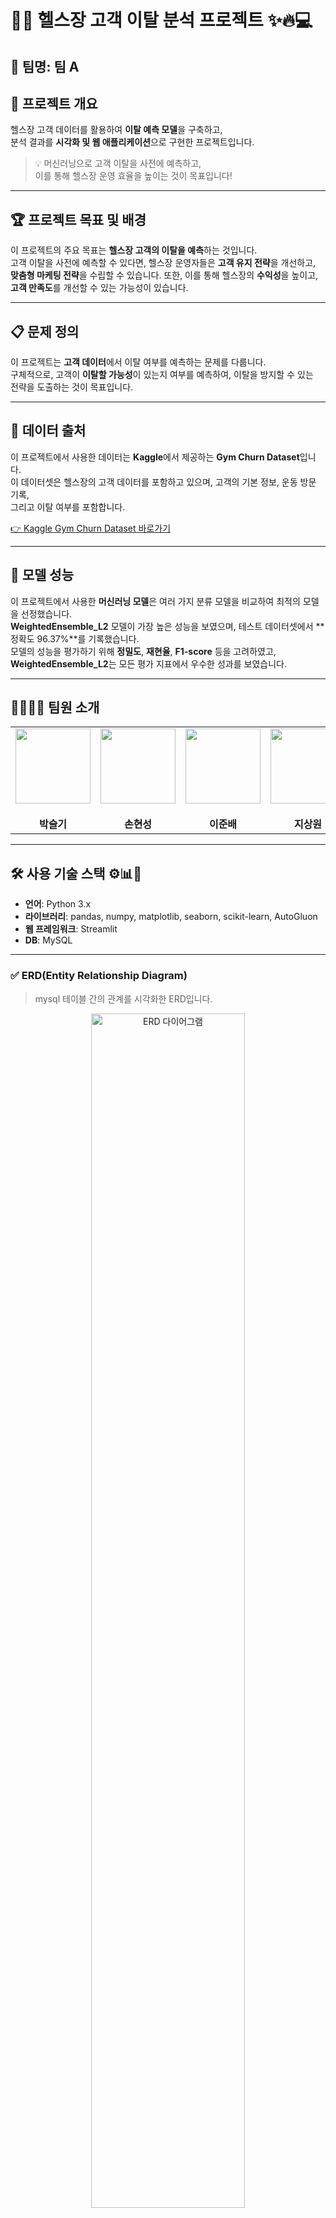 # 🏋️‍♂️ 헬스장 고객 이탈 분석 프로젝트 ✨🔥💻

## 👥 팀명: 팀 A

## 📌 프로젝트 개요
헬스장 고객 데이터를 활용하여 **이탈 예측 모델**을 구축하고,  
분석 결과를 **시각화 및 웹 애플리케이션**으로 구현한 프로젝트입니다.

> 💡 머신러닝으로 고객 이탈을 사전에 예측하고,  
> 이를 통해 헬스장 운영 효율을 높이는 것이 목표입니다!

---

## 🏆 프로젝트 목표 및 배경
이 프로젝트의 주요 목표는 **헬스장 고객의 이탈을 예측**하는 것입니다.  
고객 이탈을 사전에 예측할 수 있다면, 헬스장 운영자들은 **고객 유지 전략**을 개선하고,  
**맞춤형 마케팅 전략**을 수립할 수 있습니다. 또한, 이를 통해 헬스장의 **수익성**을 높이고,  
**고객 만족도**를 개선할 수 있는 가능성이 있습니다.

---

## 📋 문제 정의
이 프로젝트는 **고객 데이터**에서 이탈 여부를 예측하는 문제를 다룹니다.  
구체적으로, 고객이 **이탈할 가능성**이 있는지 여부를 예측하여, 이탈을 방지할 수 있는  
전략을 도출하는 것이 목표입니다.

---

## 📄 데이터 출처
이 프로젝트에서 사용한 데이터는 **Kaggle**에서 제공하는 **Gym Churn Dataset**입니다.  
이 데이터셋은 헬스장의 고객 데이터를 포함하고 있으며, 고객의 기본 정보, 운동 방문 기록,  
그리고 이탈 여부를 포함합니다.

[👉 Kaggle Gym Churn Dataset 바로가기](https://www.kaggle.com/datasets/adrianvinueza/gym-customers-features-and-churn)


---

## 🧪 모델 성능
이 프로젝트에서 사용한 **머신러닝 모델**은 여러 가지 분류 모델을 비교하여 최적의 모델을 선정했습니다.  
**WeightedEnsemble_L2** 모델이 가장 높은 성능을 보였으며, 테스트 데이터셋에서 **정확도 96.37%**를 기록했습니다.  
모델의 성능을 평가하기 위해 **정밀도**, **재현율**, **F1-score** 등을 고려하였고,  
**WeightedEnsemble_L2**는 모든 평가 지표에서 우수한 성과를 보였습니다.

---

## 👨‍👩‍👧‍👦 팀원 소개

<div align="center">
  
<table>
  <tr>
    <td align="center" width="25%">
      <img src="./images/member1.jpg" width="120px"><br><br>
      <b>박슬기</b><br>
    </td>
    <td align="center" width="25%">
      <img src="./images/member2.jpg" width="120px"><br><br>
      <b>손현성</b><br>
    </td>
    <td align="center" width="25%">
      <img src="./images/member3.jpg" width="120px"><br><br>
      <b>이준배</b><br>
    </td>
    <td align="center" width="25%">
      <img src="./images/member4.jpg" width="120px"><br><br>
      <b>지상원</b><br>
    </td>
  </tr>
</table>

</div>

---

## 🛠️ 사용 기술 스택 ⚙️📊🧠
- **언어**: Python 3.x  
- **라이브러리**: pandas, numpy, matplotlib, seaborn, scikit-learn, AutoGluon  
- **웹 프레임워크**: Streamlit  
- **DB**: MySQL  

---

### ✅ ERD(Entity Relationship Diagram)

> mysql 테이블 간의 관계를 시각화한 ERD입니다.

<div align="center">
  <img src="./img/erd.png" width="70%" alt="ERD 다이어그램">
</div>

---

## 📸 UI 사전 구성 이미지


| ![ppt1](./img/ppt1.png) | ![ppt2](./img/ppt2.png) | ![ppt3](./img/ppt3.png) | ![ppt4](./img/ppt4.png) |
|--------------------------|--------------------------|--------------------------|--------------------------|
| **대시보드** | **이탈 고객 분석** | **고객 이탈 예측 리스트** | **고객 상세** |

| ![ppt5](./img/ppt5.png) | ![ppt6](./img/ppt6.png) | ![ppt7](./img/ppt7.png) | ![ppt8](./img/ppt8.png) |
|--------------------------|--------------------------|--------------------------|--------------------------|
| **고객 관리 매니저** | **이벤트 생성** | **이벤트 생성 팝업창** | **이벤트 문자 발송** |

| ![ppt9](./img/ppt9.png) | ![ppt10](./img/ppt10.png) | ![ppt11](./img/ppt11.png) | ![ppt12](./img/ppt12.png) |
|--------------------------|--------------------------|--------------------------|--------------------------|
| **발송 완료 메시지 팝업1** | **발송 완료 메시지 팝업2** | **이벤트 수정 팝업** | **퀘스트 시스템 매니저1** |

| <img src="./img/ppt13.png" width="170px"> |
|--------------------------------------------|
| **퀘스트 시스템 매니저2** |

---

## 📄 데이터 컬럼 설명 페이지

### ✅ 원본 데이터 컬럼

| 컬럼명 | 설명 | 타입 | 예시값 |
|--------|------|------|--------|
| `gender` | 성별 (여자 0 / 남자 1) | int | 1 |
| `Near_Location` | 헬스장과의 거리 (멀다 0 / 가깝다 1) | int | 1 |
| `Partner` | 회사 할인 여부 (개인 0 / 할인 1) | int | 0 |
| `Promo_friends` | 지인 소개 여부 (없음 0 / 있음 1) | int | 1 |
| `Phone` | 연락처 제공 여부 (미제공 0 / 제공 1) | int | 1 |
| `Contract_period` | 계약 기간 (월 단위) | int | 12 |
| `Group_visits` | 그룹 세션 참여 여부 (No 0 / Yes 1) | int | 1 |
| `Age` | 나이 | int | 29 |
| `Avg_additional_charges_total` | 총 추가 요금 평균 | float | 55.6 |
| `Month_to_end_contract` | 계약 종료까지 남은 개월 수 | float | 1.0 |
| `Lifetime` | 총 헬스장 이용 기간 (개월 수) | int | 9 |
| `Avg_class_frequency_total` | 평균 수업 참가 횟수 | float | 2.3 |
| `Avg_class_frequency_current_month` | 이달 평균 수업 참가 횟수 | float | 1.8 |

---

### 🧠 파생 변수 (Feature Engineering)

| 컬럼명 | 설명 | 타입 | 예시값 |
|--------|------|------|--------|
| `social_connected` | 사회적 연결 수준 (`Partner + Promo_friends + Group_visits`) | int | 2 |
| `avg_monthly_add_charge` | 평균 월별 추가 요금 (`추가요금 / (이용기간+1)`) | float | 5.05 |
| `class_freq_ratio` | 수업 참가 비율 변화 (`이번달 / 전체 평균`) | float | 0.78 |
| `class_freq_change` | 수업 참가 횟수 변화량 (`이번달 - 전체`) | float | -0.5 |
| `contract_ending_soon` | 계약 만료 임박 여부 (1개월 이하: 1, 그 외: 0) | int | 1 |
| `social_connected_ratio` | 사회적 연결 비율 (`합 / 3`) | float | 0.67 |

---


## 🧪 분석 과정 및 결과

### 1. 데이터 수집 및 전처리 📂🧹
- 피처 엔지니어링
- 스케일링 및 스플릿

<div align="center">
  <img src="./img/datafeaturing.png" width="60%" alt="데이터 전처리 이미지">
</div>

### 2. EDA(탐색적 데이터 분석) 📊🔍
- 고객 분포 피처 중요도
- 상관관계 시각화 (heatmap 등)

<div align="center">
  <img src="./img/feature_importance.png" width="60%" alt="피처 중요도">
</div>
<div align="center">
  <img src="./img/label01grap.png" width="60%" alt="이탈 분포">
</div>
<div align="center">
  <img src="./img/heatmap_pearson.png" width="60%" alt="피처 히트맵">
</div>

### 3. 머신러닝 모델링 🤖📈
- 모델 선택 및 학습
- 평가

<div align="center">
  <img src="./img/leaderboard.png" width="60%" alt="머신러닝 모델 선택">
</div>
<div align="center">
  <img src="./img/modelscore.png" width="60%" alt="머신러닝 평가가">
</div>

### 4. 예측 🤖📈
- 예측 및 분류
- 결과 그래프

<div align="center">
  <img src="./img/pred.png" width="60%" alt="예측 코드">
</div>
<div align="center">
  <img src="./img/countplot.png" width="60%" alt="예측 코드">
</div>

### 5. Streamlit 웹 앱 구현 🌐🖥️
- 위험도별 고객 분류 및 카운트
- 각종 그래프 제공
- 이벤트 및 퀘스트 페이지지

| ![sl1](./img/sl1.png) | ![sl2](./img/sl2.png) |
|-----------------------|-----------------------|
| **대시 보드** | **분석 그래프 페이지** |

| ![sl3](./img/sl3.png) | ![sl4](./img/sl4.png) |
|-----------------------|-----------------------|
| **고객이탈 위험도 선택 페이지** | **이탈 위험 고객 분석 페이지** |

| ![sl5](./img/sl5.png) | ![sl6](./img/sl6.png) |
|-----------------------|-----------------------|
| **고객 관리 매니저 페이지** | **고객 퀘스트 시스템 페이지** |

| <img src="./img/ppt13.png" width="380px">  |
|-----------------------|
| **고객 퀘스트 랭킹 페이지** |

---

## 🪞 한 줄 회고 🧠💬

> 🧹 **박슬기**: "데이터 전처리가 얼마나 중요한지 체감했습니다."  
> 🤖 **손현성**: "AutoML로도 충분히 좋은 성능을 낼 수 있단 걸 배웠어요!"  
> 💻 **이준배**: "처음 해본 Streamlit 개발이 정말 재미있었습니다."  
> 📊 **지상원**: "협업의 힘을 느낄 수 있었던 소중한 경험이었습니다."

---



